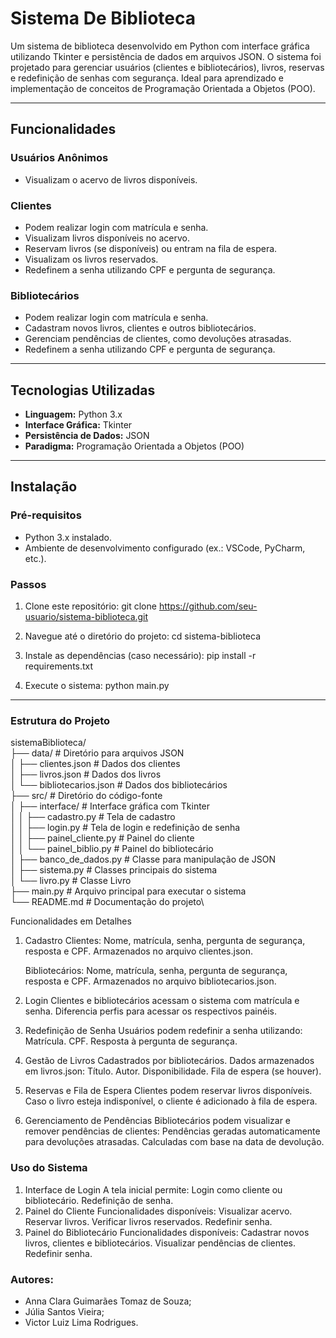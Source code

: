 # Sistema De Biblioteca

Um sistema de biblioteca desenvolvido em Python com interface gráfica utilizando Tkinter e persistência de dados em arquivos JSON. O sistema foi projetado para gerenciar usuários (clientes e bibliotecários), livros, reservas e redefinição de senhas com segurança. Ideal para aprendizado e implementação de conceitos de Programação Orientada a Objetos (POO).

---

## **Funcionalidades**

### **Usuários Anônimos**
- Visualizam o acervo de livros disponíveis.

### **Clientes**
- Podem realizar login com matrícula e senha.
- Visualizam livros disponíveis no acervo.
- Reservam livros (se disponíveis) ou entram na fila de espera.
- Visualizam os livros reservados.
- Redefinem a senha utilizando CPF e pergunta de segurança.

### **Bibliotecários**
- Podem realizar login com matrícula e senha.
- Cadastram novos livros, clientes e outros bibliotecários.
- Gerenciam pendências de clientes, como devoluções atrasadas.
- Redefinem a senha utilizando CPF e pergunta de segurança.

---

## **Tecnologias Utilizadas**
- **Linguagem:** Python 3.x
- **Interface Gráfica:** Tkinter
- **Persistência de Dados:** JSON
- **Paradigma:** Programação Orientada a Objetos (POO)

---

## **Instalação**

### **Pré-requisitos**
- Python 3.x instalado.
- Ambiente de desenvolvimento configurado (ex.: VSCode, PyCharm, etc.).

### **Passos**
1. Clone este repositório:
   git clone https://github.com/seu-usuario/sistema-biblioteca.git

2. Navegue até o diretório do projeto:
    cd sistema-biblioteca
   
3. Instale as dependências (caso necessário):
    pip install -r requirements.txt
   
4. Execute o sistema:
    python main.py


---


### **Estrutura do Projeto**

sistemaBiblioteca/\
├── data/                     # Diretório para arquivos JSON\
│   ├── clientes.json         # Dados dos clientes\
│   ├── livros.json           # Dados dos livros\
│   └── bibliotecarios.json   # Dados dos bibliotecários\
├── src/                      # Diretório do código-fonte\
│   ├── interface/            # Interface gráfica com Tkinter\
│   │   ├── cadastro.py       # Tela de cadastro\
│   │   ├── login.py          # Tela de login e redefinição de senha\
│   │   ├── painel_cliente.py # Painel do cliente\
│   │   └── painel_biblio.py  # Painel do bibliotecário\
│   ├── banco_de_dados.py     # Classe para manipulação de JSON\
│   ├── sistema.py            # Classes principais do sistema\
│   └── livro.py              # Classe Livro\
├── main.py                   # Arquivo principal para executar o sistema\
└── README.md                 # Documentação do projeto\

Funcionalidades em Detalhes
1. Cadastro
    Clientes:
    Nome, matrícula, senha, pergunta de segurança, resposta e CPF.
    Armazenados no arquivo clientes.json.
   
    Bibliotecários:
    Nome, matrícula, senha, pergunta de segurança, resposta e CPF.
    Armazenados no arquivo bibliotecarios.json.
   
2. Login
    Clientes e bibliotecários acessam o sistema com matrícula e senha.
    Diferencia perfis para acessar os respectivos painéis.
   
3. Redefinição de Senha
    Usuários podem redefinir a senha utilizando:
    Matrícula.
    CPF.
    Resposta à pergunta de segurança.
   
4. Gestão de Livros
    Cadastrados por bibliotecários.
    Dados armazenados em livros.json:
    Título.
    Autor.
    Disponibilidade.
    Fila de espera (se houver).
   
5. Reservas e Fila de Espera
    Clientes podem reservar livros disponíveis.
    Caso o livro esteja indisponível, o cliente é adicionado à fila de espera.

6. Gerenciamento de Pendências
    Bibliotecários podem visualizar e remover pendências de clientes:
    Pendências geradas automaticamente para devoluções atrasadas.
    Calculadas com base na data de devolução.
   
### **Uso do Sistema**

1. Interface de Login
    A tela inicial permite:
    Login como cliente ou bibliotecário.
    Redefinição de senha.
2. Painel do Cliente
    Funcionalidades disponíveis:
    Visualizar acervo.
    Reservar livros.
    Verificar livros reservados.
    Redefinir senha.
3. Painel do Bibliotecário
    Funcionalidades disponíveis:
    Cadastrar novos livros, clientes e bibliotecários.
    Visualizar pendências de clientes.
    Redefinir senha.
   

### **Autores:**
- Anna Clara Guimarães Tomaz de Souza;
- Júlia Santos Vieira;
- Victor Luiz Lima Rodrigues.
